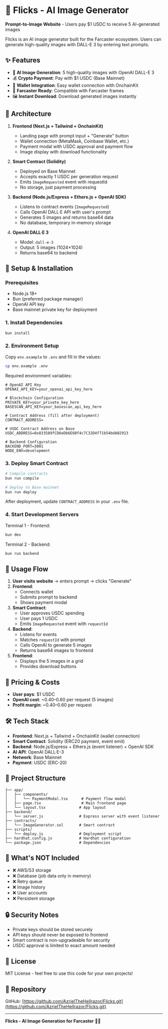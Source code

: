 # 🎨 Flicks - AI Image Generator

**Prompt-to-Image Website** - Users pay $1 USDC to receive 5 AI-generated images

Flicks is an AI image generator built for the Farcaster ecosystem. Users can generate high-quality images with DALL-E 3 by entering text prompts.

## ✨ Features

- 🎨 **AI Image Generation**: 5 high-quality images with OpenAI DALL-E 3
- 💰 **Crypto Payment**: Pay with $1 USDC (Base Mainnet)
- 🔗 **Wallet Integration**: Easy wallet connection with OnchainKit
- 📱 **Farcaster Ready**: Compatible with Farcaster frames
- 🖼️ **Instant Download**: Download generated images instantly

## 🔗 Architecture

1. **Frontend (Next.js + Tailwind + OnchainKit)**
   - Landing page with prompt input + "Generate" button
   - Wallet connection (MetaMask, Coinbase Wallet, etc.)
   - Payment modal with USDC approval and payment flow
   - Image display with download functionality

2. **Smart Contract (Solidity)**
   - Deployed on Base Mainnet
   - Accepts exactly 1 USDC per generation request
   - Emits `ImageRequested` event with requestId
   - No storage, just payment processing

3. **Backend (Node.js/Express + Ethers.js + OpenAI SDK)**
   - Listens to contract events (`ImageRequested`)
   - Calls OpenAI DALL·E API with user's prompt
   - Generates 5 images and returns base64 data
   - No database, temporary in-memory storage

4. **OpenAI DALL·E 3**
   - Model: `dall-e-3`
   - Output: 5 images (1024×1024)
   - Returns base64 to backend

## 🔧 Setup & Installation

### Prerequisites
- Node.js 18+
- Bun (preferred package manager)
- OpenAI API key
- Base mainnet private key for deployment

### 1. Install Dependencies

```bash
bun install
```

### 2. Environment Setup

Copy `env.example` to `.env` and fill in the values:

```bash
cp env.example .env
```

Required environment variables:
```env
# OpenAI API Key
OPENAI_API_KEY=your_openai_api_key_here

# Blockchain Configuration
PRIVATE_KEY=your_private_key_here
BASESCAN_API_KEY=your_basescan_api_key_here

# Contract Address (fill after deployment)
CONTRACT_ADDRESS=

# USDC Contract Address on Base
USDC_ADDRESS=0x833589fCD6eDb6E08f4c7C32D4f71b54bdA02913

# Backend Configuration
BACKEND_PORT=3001
NODE_ENV=development
```

### 3. Deploy Smart Contract

```bash
# Compile contracts
bun run compile

# Deploy to Base mainnet
bun run deploy
```

After deployment, update `CONTRACT_ADDRESS` in your `.env` file.

### 4. Start Development Servers

Terminal 1 - Frontend:
```bash
bun dev
```

Terminal 2 - Backend:
```bash
bun run backend
```

## 🚀 Usage Flow

1. **User visits website** → enters prompt → clicks "Generate"
2. **Frontend**:
   - Connects wallet
   - Submits prompt to backend
   - Shows payment modal
3. **Smart Contract**:
   - User approves USDC spending
   - User pays 1 USDC
   - Emits `ImageRequested` event with `requestId`
4. **Backend**:
   - Listens for events
   - Matches `requestId` with prompt
   - Calls OpenAI to generate 5 images
   - Returns base64 images to frontend
5. **Frontend**:
   - Displays the 5 images in a grid
   - Provides download buttons

## 💸 Pricing & Costs

- **User pays**: $1 USDC
- **OpenAI cost**: ~$0.40–$0.60 per request (5 images)
- **Profit margin**: ~$0.40–$0.60 per request

## 🛠️ Tech Stack

- **Frontend**: Next.js + Tailwind + OnchainKit (wallet connection)
- **Smart Contract**: Solidity (ERC20 payment, event emit)
- **Backend**: Node.js/Express + Ethers.js (event listener) + OpenAI SDK
- **AI API**: OpenAI DALL·E-3
- **Network**: Base Mainnet
- **Payment**: USDC (ERC-20)

## 📁 Project Structure

```
├── app/
│   ├── components/
│   │   └── PaymentModal.tsx      # Payment flow modal
│   ├── page.tsx                  # Main frontend page
│   └── layout.tsx               # App layout
├── backend/
│   └── server.js                # Express server with event listener
├── contracts/
│   └── ImageGenerator.sol       # Smart contract
├── scripts/
│   └── deploy.js                # Deployment script
├── hardhat.config.js            # Hardhat configuration
└── package.json                 # Dependencies
```

## 🚫 What's NOT Included

- ❌ AWS/S3 storage
- ❌ Database (job data only in memory)
- ❌ Retry queue
- ❌ Image history
- ❌ User accounts
- ❌ Persistent storage

## 🔒 Security Notes

- Private keys should be stored securely
- API keys should never be exposed to frontend
- Smart contract is non-upgradeable for security
- USDC approval is limited to exact amount needed

## 📝 License

MIT License - feel free to use this code for your own projects!

## 🔗 Repository

GitHub: [https://github.com/AzrielTheHellrazor/Flicks.git](https://github.com/AzrielTheHellrazor/Flicks.git)

---

**Flicks - AI Image Generation for Farcaster** 🎨✨